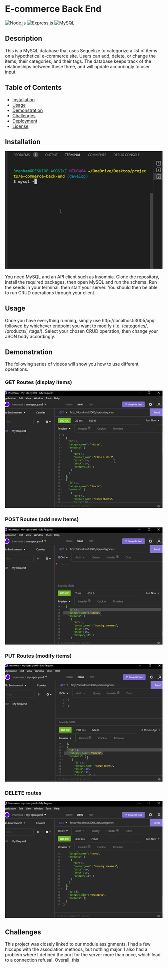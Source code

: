 # E-commerce Back End
![Node.js](https://img.shields.io/badge/Node.js-43853D?style=for-the-badge&logo=node.js&logoColor=white)
![Express.js](https://img.shields.io/badge/Express.js-404D59?style=for-the-badge)
![MySQL](https://img.shields.io/badge/MySQL-00000F?style=for-the-badge&logo=mysql&logoColor=white)
## Description

This is a MySQL database that uses Sequelize to categorize a list of items on a hypothetical e-commerce site. Users can add, delete, or change the items, their categories, and their tags. The database keeps track of the relationships between these three, and will update accordingly to user input.
## Table of Contents
* [Installation](#installation)
* [Usage](#usage)
* [Demonstration](#demonstration)
* [Challenges](#challenges)
* [Deployment](#deployment)
* [License](#license)

## Installation

![setup video](./assets/mysql_server_setup.gif)

You need MySQL and an API client such as Insomnia. Clone the repository, install the required packages, then open MySQL and run the schema. Run the seeds in your terminal, then start your server. You should then be able to run CRUD operations through your client.

## Usage

Once you have everything running, simply use http://localhost:3005/api/ followed by whichever endpoint you want to modify (i.e. /categories/, /products/, /tags/). Select your chosen CRUD operation, then change your JSON body accordingly.

## Demonstration

The following series of videos will show you how to use different operations.

### GET Routes (display items)

![GET routes video](./assets/get_routes.gif)

### POST Routes (add new items)

![POST routes video](./assets/post_routes.gif)

### PUT Routes (modify items)

![PUT routes video](./assets/put_routes.gif)

### DELETE routes

![DELETE routes video](./assets/delete_routes.gif)

## Challenges

This project was closely linked to our module assignments. I had a few hiccups with the association methods, but nothing major. I also had a problem where I defined the port for the server more than once, which lead to a connection refusal. Overall, this